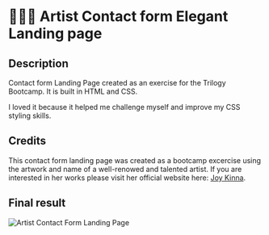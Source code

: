 # 👩🏻‍🎨 Artist Contact form Elegant Landing page

## Description

Contact form Landing Page created as an exercise for the Trilogy Bootcamp. It is built in HTML and CSS. 

I loved it because it helped me challenge myself and improve my CSS styling skills. 

## Credits

This contact form landing page was created as a bootcamp excercise using the artwork and name of a well-renowed and talented artist. If you are interested in her works please visit her official website here: [Joy Kinna](https://www.joykinna.com/).

## Final result
![Artist Contact Form Landing Page]()